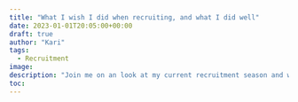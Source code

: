 ```yaml
---
title: "What I wish I did when recruiting, and what I did well"
date: 2023-01-01T20:05:00+00:00
draft: true
author: "Kari"
tags:
  - Recruitment
image: 
description: "Join me on an look at my current recruitment season and what I wish I would have done differently, while also looking at what I had done well"
toc: 
---
```

